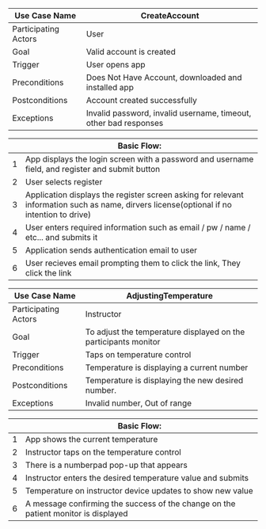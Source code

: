 
|Use Case Name       |CreateAccount|
|--------------------|----------------------------------|
|Participating Actors|User|
|Goal                |Valid account is created|
|Trigger             |User opens app|
|Preconditions       |Does Not Have Account, downloaded and installed app|
|Postconditions      |Account created successfully|
|Exceptions          |Invalid password, invalid username, timeout, other bad responses|

|   |Basic Flow:|
|---|--------------------------------|
|1  |App displays the login screen with a password and username field, and register and submit button|
|2  |User selects register|
|3  |Application displays the register screen asking for relevant information such as name, dirvers license(optional if no intention to drive)|
|4  |User enters required information such as email / pw / name / etc... and submits it|
|5  |Application sends authentication email to user|
|6  |User recieves email prompting them to click the link, They click the link|


|Use Case Name       |AdjustingTemperature|
|--------------------|----------------------------------|
|Participating Actors|Instructor|
|Goal                |To adjust the temperature displayed on the participants monitor|
|Trigger             |Taps on temperature control|
|Preconditions       |Temperature is displaying a current number|
|Postconditions      |Temperature is displaying the new desired number.|
|Exceptions          |Invalid number, Out of range|

|   |Basic Flow:|
|---|--------------------------------|
|1  |App shows the current temperature|
|2  |Instructor taps on the temperature control|
|3  |There is a numberpad pop-up that appears|
|4  |Instructor enters the desired temperature value and submits|
|5  |Temperature on instructor device updates to show new value|
|6  |A message confirming the success of the change on the patient monitor is displayed|

